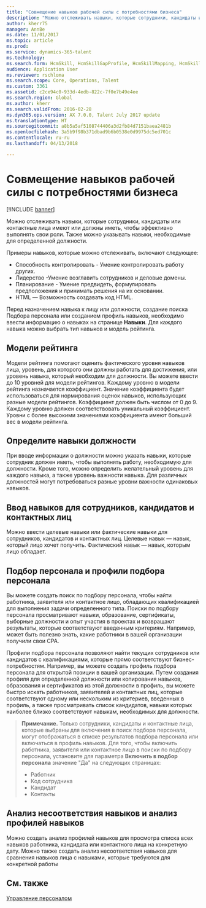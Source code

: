 ```yaml
---
title: "Совмещение навыков рабочей силы с потребностями бизнеса"
description: "Можно отслеживать навыки, которые сотрудники, кандидаты или контактные лица имеют или должны иметь, чтобы эффективно выполнять свои роли. Также можно указывать навыки, необходимые для определенной должности."
author: kherr75
manager: AnnBe
ms.date: 11/01/2017
ms.topic: article
ms.prod: 
ms.service: dynamics-365-talent
ms.technology: 
ms.search.form: HcmSkill, HcmSkillGapProfile, HcmSkillMapping, HcmSkillType
audience: Application User
ms.reviewer: rschloma
ms.search.scope: Core, Operations, Talent
ms.custom: 3361
ms.assetid: c2ce94c0-933d-4edb-822c-7f0e7b49e4ee
ms.search.region: Global
ms.author: kherr
ms.search.validFrom: 2016-02-28
ms.dyn365.ops.version: AX 7.0.0, Talent July 2017 update
ms.translationtype: HT
ms.sourcegitcommit: a8b5a5af5108744406a3d2fb84d7151baea2481b
ms.openlocfilehash: 3a5b9f98b371dbad9b6b0538e0d9975dc5ed701c
ms.contentlocale: ru-ru
ms.lasthandoff: 04/13/2018

---
```


# <a name="align-workforce-skills-with-business-needs"></a>Совмещение навыков рабочей силы с потребностями бизнеса

[!INCLUDE [banner](includes/banner.md)]

Можно отслеживать навыки, которые сотрудники, кандидаты или контактные лица имеют или должны иметь, чтобы эффективно выполнять свои роли. Также можно указывать навыки, необходимые для определенной должности.

Примеры навыков, которые можно отслеживать, включают следующее:
-   Способность контролировать - Умение контролировать работу других.
-   Лидерство -Умение возглавить сотрудников и деловые домены.
-   Планирование - Умение предвидеть, формулировать предположения и принимать решения на их основании.
-   HTML — Возможность создавать код HTML.

Перед назначением навыка к лицу или должности, создание поиска Подбора персонала или созданием профиль навыков, необходимо ввести информацию о навыках на странице **Навыки**. Для каждого навыка можно выбрать тип навыков и модель рейтинга.

## <a name="rating-models"></a>Модели рейтинга
Модели рейтинга помогают оценить фактического уровня навыков лица, уровень, для которого они должны работать для достижения, или уровень навыка, который необходим для должности. Вы можете ввести до 10 уровней для модели рейтингов.  Каждому уровню в модели рейтинга назначается коэффициент.  Значение коэффициента будет использоваться для нормирования оценок навыков, использующих разные модели рейтингов.  Коэффициент должен быть числом от 0 до 9. Каждому уровню должен соответствовать уникальный коэффициент.  Уровни с более высокими значениями коэффициента имеют больший вес в модели рейтинга.

## <a name="specify-job-skills"></a>Определите навыки должности
При вводе информации о должности можно указать навыки, которые сотрудник должен иметь, чтобы выполнять работу, необходимую для должности.  Кроме того, можно определить желательный уровень для каждого навыка, а также уровень важности навыка. Для различных должностей могут потребоваться разные уровни важности одинаковых навыков.

## <a name="enter-skills-for-workers-applicants-or-contacts"></a>Ввод навыков для сотрудников, кандидатов и контактных лиц
Можно ввести целевые навыки или фактические навыки для сотрудников, кандидатов и контактных лиц. Целевые навык — навык, который лицо хочет получить. Фактический навык — навык, которым лицо обладает.

## <a name="skill-mapping-and-skill-mapping-profiles"></a>Подбор персонала и профили подбора персонала
Вы можете создать поиск по подбору персонала, чтобы найти работника, заявителя или контактное лицо, обладающих квалификацией для выполнения задачи определенного типа. Поиски по подбору персонала просматривают навыки, образование, сертификаты, выборные должности и опыт участия в проектах и возвращают результаты, которые соответствуют введенным критериям.  Например, может быть полезно знать, какие работники в вашей организации получили свои CPA.

Профили подбора персонала позволяют найти текущих сотрудников или кандидатов с квалификациями, которые прямо соответствуют бизнес-потребностям.  Например, вы можете создать профиль подбора персонала для открытой позиции в вашей организации. Путем создания профиля для определенной должности или копирования навыков, образования и сертификатов из этой должности в профиль, вы можете быстро искать работников, заявителей и контактных лиц, которые соответствуют одному или нескольким из критериев, введенных в профиль, а также просматривать список кандидатов, навыки которых наиболее близко соответствуют навыкам, необходимых для должности.

> **Примечание.** Только сотрудники, кандидаты и контактные лица, которые выбраны для включения в поиск подбора персонала, могут отображаться в списке результатов подбора персонала или включаться в профиль навыков. Для того, чтобы включить работника, заявителя или контактное лицо в поиски по подбору персонала, установите для параметра **Включить в подбор персонала** значение "Да" на следующих страницах:
> 
> + Работник
> + Код сотрудника
> + Кандидат
> + Контакты

## <a name="skill-gap-analysis-and-skill-profile-analysis"></a>Анализ несоответствия навыков и анализ профилей навыков
Можно создать анализ профилей навыков для просмотра списка всех навыков работника, кандидата или контактного лица на конкретную дату. Можно также создать анализ несоответствия навыков для сравнения навыков лица с навыками, которые требуются для конкретной работы  



<a name="see-also"></a>См. также
--------

[Управление персоналом](index.md)




